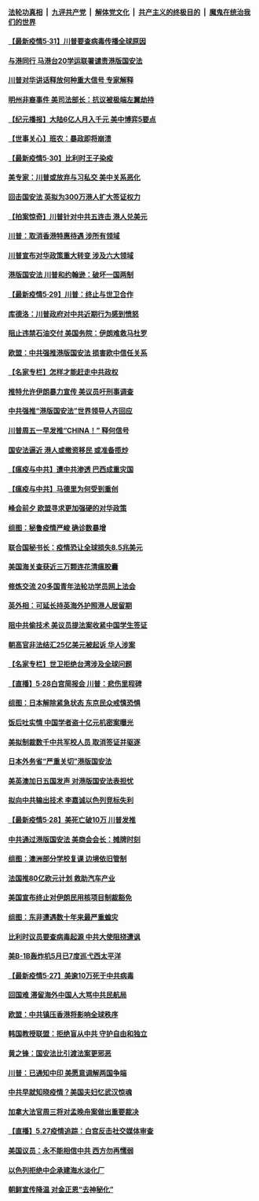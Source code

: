 

####  [法轮功真相](../../../../basic/blob/master/README.md?t=05311431) &nbsp;|&nbsp; [九评共产党](../../../../9ping.md/blob/master/README.md?t=05311431) &nbsp;|&nbsp; [解体党文化](../../../../jtdwh.md/blob/master/README.md?t=05311431)  &nbsp;|&nbsp; [共产主义的终极目的](../../../../gczydzjmd.md/blob/master/README.md?t=05311431) &nbsp;|&nbsp; [魔鬼在统治我们的世界](../../../../mgztzwmdsj.md/blob/master/README.md?t=05311431) 

#### [【最新疫情5·31】川普要查病毒传播全球原因](../pages/nsc418/n12144985.md?t=05311431) 

#### [与港同行 马港台20学运联署谴责港版国安法](../pages/nsc418/n12148935.md?t=05311431) 

#### [川普对华讲话释放何种重大信号 专家解释](../pages/nsc418/n12148937.md?t=05311431) 

#### [明州非裔事件 美司法部长：抗议被极端左翼劫持](../pages/nsc418/n12148963.md?t=05311431) 

#### [【纪元播报】大陆6亿人月入千元 美中博弈5要点](../pages/nsc418/n12148528.md?t=05311431) 

#### [【世事关心】班农：暴政即将崩溃](../pages/nsc418/n12147612.md?t=05311431) 

#### [【最新疫情5‧30】比利时王子染疫](../pages/nsc418/n12147607.md?t=05311431) 

#### [美专家：川普或放弃与习私交 美中关系恶化](../pages/nsc418/n12148709.md?t=05311431) 

#### [回击国安法 英拟为300万港人扩大签证权力](../pages/nsc418/n12148529.md?t=05311431) 

#### [【拍案惊奇】川普针对中共五连击 港人兑美元](../pages/nsc418/n12147569.md?t=05311431) 

#### [川普：取消香港特惠待遇 涉所有领域](../pages/nsc418/n12147143.md?t=05311431) 

#### [川普宣布对华政策重大转变 涉及六大领域](../pages/nsc418/n12147002.md?t=05311431) 

#### [港版国安法 川普和约翰逊：破坏一国两制](../pages/nsc418/n12147093.md?t=05311431) 

#### [【最新疫情5·29】川普：终止与世卫合作](../pages/nsc418/n12145153.md?t=05311431) 

#### [库德洛：川普政府对中共近期行为感到愤怒](../pages/nsc418/n12146911.md?t=05311431) 

#### [阻止违禁石油交付 美国务院：伊朗难救马杜罗](../pages/nsc418/n12146801.md?t=05311431) 

#### [欧盟：中共强推港版国安法 损害欧中信任关系](../pages/nsc418/n12146794.md?t=05311431) 

#### [【名家专栏】怎样才能赶走中共政权](../pages/nsc418/n12144998.md?t=05311431) 

#### [推特允许伊朗暴力宣传 美议员吁刑事调查](../pages/nsc418/n12146767.md?t=05311431) 

#### [中共强推“港版国安法”世界领导人齐回应](../pages/nsc418/n12146598.md?t=05311431) 

#### [川普周五一早发推“CHINA！” 释何信号](../pages/nsc418/n12146612.md?t=05311431) 

#### [国安法逼近 港人或撤资移民 或准备揽炒](../pages/nsc418/n12146423.md?t=05311431) 

#### [【瘟疫与中共】遭中共渗透 巴西成重灾国](../pages/nsc418/n12145608.md?t=05311431) 

#### [【瘟疫与中共】马德里为何受到重创](../pages/nsc418/n12145440.md?t=05311431) 

#### [峰会前夕 欧盟寻求更加强硬的对华政策](../pages/nsc418/n12146184.md?t=05311431) 

#### [组图：秘鲁疫情严峻 确诊数暴增](../pages/nsc418/n12145969.md?t=05311431) 

#### [联合国秘书长：疫情恐让全球损失8.5兆美元](../pages/nsc418/n12145808.md?t=05311431) 

#### [美国海关查获近三万颗连花清瘟胶囊](../pages/nsc418/n12144599.md?t=05311431) 

#### [修炼交流 20多国青年法轮功学员网上法会](../pages/nsc418/n12143515.md?t=05311431) 

#### [英外相：可延长持英海外护照港人居留期](../pages/nsc418/n12144272.md?t=05311431) 

#### [阻中共偷技术 美议员提法案收紧中国学生签证](../pages/nsc418/n12144572.md?t=05311431) 

#### [朝高官非法结汇25亿美元被起诉 华人涉案](../pages/nsc418/n12144464.md?t=05311431) 

#### [【名家专栏】世卫拒绝台湾涉及全球问题](../pages/nsc418/n12142167.md?t=05311431) 

#### [【直播】5·28白宫简报会 川普：悲伤里程碑](../pages/nsc418/n12143884.md?t=05311431) 

#### [组图：日本解除紧急状态 东京民众戒慎恐惧](../pages/nsc418/n12142518.md?t=05311431) 

#### [饭后吐实情 中国学者盗十亿元机密案曝光](../pages/nsc418/n12144198.md?t=05311431) 

#### [美拟制裁数千中共军校人员 取消签证并驱逐](../pages/nsc418/n12143427.md?t=05311431) 

#### [日本外务省“严重关切”港版国安法](../pages/nsc418/n12143590.md?t=05311431) 

#### [美英澳加日五国发声 对港版国安法表担忧](../pages/nsc418/n12144013.md?t=05311431) 

#### [拟向中共输出技术 李嘉诚以色列竞标失利](../pages/nsc418/n12143964.md?t=05311431) 

#### [【最新疫情5·28】美死亡破10万 川普发推](../pages/nsc418/n12141990.md?t=05311431) 

#### [中共通过港版国安法 美商会会长：摊牌时刻](../pages/nsc418/n12143249.md?t=05311431) 

#### [组图：澳洲部分学校复课 边境依旧管制](../pages/nsc418/n12140307.md?t=05311431) 

#### [法国推80亿欧元计划 救助汽车产业](../pages/nsc418/n12142500.md?t=05311431) 

#### [美国宣布终止对伊朗民用核项目制裁豁免](../pages/nsc418/n12142461.md?t=05311431) 

#### [组图：东非遭遇数十年来最严重蝗灾](../pages/nsc418/n12140802.md?t=05311431) 

#### [比利时议员要查病毒起源 中共大使阻挠遭讽](../pages/nsc418/n12141897.md?t=05311431) 

#### [美B-1B轰炸机5月已7度巡弋西太平洋](../pages/nsc418/n12141436.md?t=05311431) 

#### [【最新疫情5‧27】美逾10万死于中共病毒](../pages/nsc418/n12139052.md?t=05311431) 

#### [回国难 滞留海外中国人大骂中共民航局](../pages/nsc418/n12141087.md?t=05311431) 

#### [欧盟：中共镇压香港将影响全球秩序](../pages/nsc418/n12141055.md?t=05311431) 

#### [韩国教授联盟：拒绝盲从中共 守护自由和独立](../pages/nsc418/n12140564.md?t=05311431) 

#### [黄之锋：国安法比引渡法案更邪恶](../pages/nsc418/n12141057.md?t=05311431) 

#### [川普：已通知中印 美愿意调解两国争端](../pages/nsc418/n12140833.md?t=05311431) 

#### [中共早就知晓疫情？美国夫妇忆武汉惊魂](../pages/nsc418/n12140587.md?t=05311431) 

#### [加拿大法官周三将对孟晚舟案做出重要裁决](../pages/nsc418/n12140755.md?t=05311431) 

#### [【直播】5.27疫情追踪：白宫反击社交媒体审查](../pages/nsc418/n12140380.md?t=05311431) 

#### [美国议员：永不能相信中共 西方勿再懦弱](../pages/nsc418/n12140029.md?t=05311431) 

#### [以色列拒绝中企承建海水淡化厂](../pages/nsc418/n12140046.md?t=05311431) 

#### [朝鲜宣传降温 对金正恩“去神秘化”](../pages/nsc418/n12140013.md?t=05311431) 

